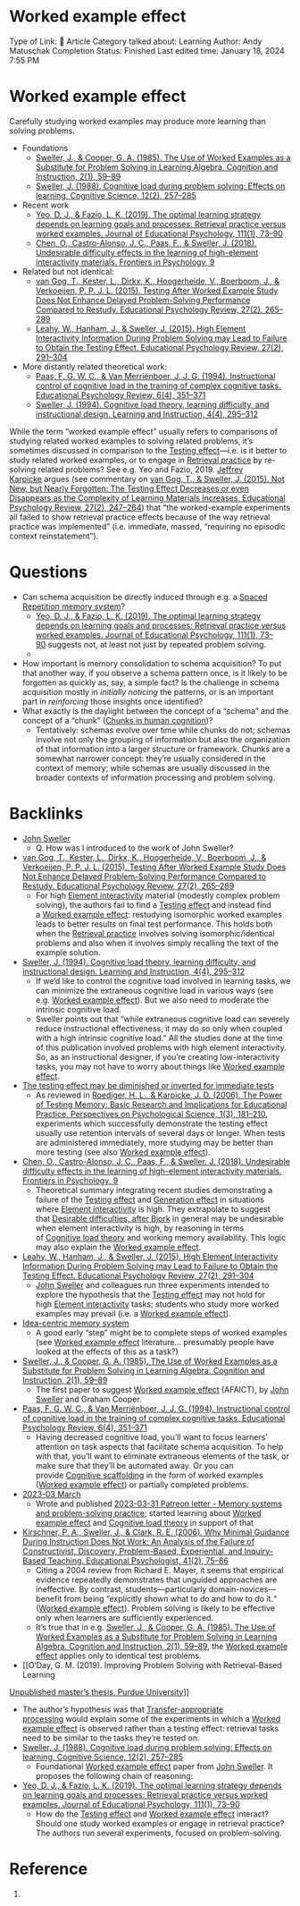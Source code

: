 # Worked example effect

Type of Link: 📝 Article
Category talked about: Learning
Author: Andy Matuschak
Completion Status: Finished
Last edited time: January 18, 2024 7:55 PM

# **Worked example effect**

Carefully studying worked examples may produce more learning than solving problems.

- Foundations
    - [Sweller, J., & Cooper, G. A. (1985). The Use of Worked Examples as a Substitute for Problem Solving in Learning Algebra. Cognition and Instruction, 2(1), 59–89](https://notes.andymatuschak.org/zYHdLJ7TFdpcwGtqDChMNbm)
    - [Sweller, J. (1988). Cognitive load during problem solving: Effects on learning. Cognitive Science, 12(2), 257–285](https://notes.andymatuschak.org/z9oJyCh2UgEHU1LrkqNGDxm)
- Recent work
    - [Yeo, D. J., & Fazio, L. K. (2019). The optimal learning strategy depends on learning goals and processes: Retrieval practice versus worked examples. Journal of Educational Psychology, 111(1), 73–90](https://notes.andymatuschak.org/zLXN7M8jgARxLcNdTnWS4yU)
    - [Chen, O., Castro-Alonso, J. C., Paas, F., & Sweller, J. (2018). Undesirable difficulty effects in the learning of high-element interactivity materials. Frontiers in Psychology, 9](https://notes.andymatuschak.org/z2kL5dsbU6myECcr4Cn7ZGc)
- Related but not identical:
    - [van Gog, T., Kester, L., Dirkx, K., Hoogerheide, V., Boerboom, J., & Verkoeijen, P. P. J. L. (2015). Testing After Worked Example Study Does Not Enhance Delayed Problem-Solving Performance Compared to Restudy. Educational Psychology Review, 27(2), 265–289](https://notes.andymatuschak.org/zACCVs7DZQCm7H4txDJD134)
    - [Leahy, W., Hanham, J., & Sweller, J. (2015). High Element Interactivity Information During Problem Solving may Lead to Failure to Obtain the Testing Effect. Educational Psychology Review, 27(2), 291–304](https://notes.andymatuschak.org/zR7pUgEqqBEPq2eZvMpRrHX)
- More distantly related theoretical work:
    - [Paas, F. G. W. C., & Van Merriënboer, J. J. G. (1994). Instructional control of cognitive load in the training of complex cognitive tasks. Educational Psychology Review, 6(4), 351–371](https://notes.andymatuschak.org/zAfNBYHdvA9nVmVEJJy4WM1)
    - [Sweller, J. (1994). Cognitive load theory, learning difficulty, and instructional design. Learning and Instruction, 4(4), 295–312](https://notes.andymatuschak.org/zBjmQuuhR8d1WsimXGX7srF)

While the term “worked example effect” usually refers to comparisons of studying related worked examples to solving related problems, it’s sometimes discussed in comparison to the [Testing effect](Testing%20effect.md)—i.e. is it better to study related worked examples, or to engage in [Retrieval practice](Retrieval%20practice.md) by re-solving related problems? See e.g. Yeo and Fazio, 2019. [Jeffrey Karpicke](https://notes.andymatuschak.org/z6d4D1bSzhdaGpnAKGBX3FT) argues (see commentary on [van Gog, T., & Sweller, J. (2015). Not New, but Nearly Forgotten: The Testing Effect Decreases or even Disappears as the Complexity of Learning Materials Increases. Educational Psychology Review, 27(2), 247–264](https://notes.andymatuschak.org/zMjGz9ddgwjxadBRxQCnnWY)) that “the worked-example experiments all failed to show retrieval practice effects because of the way retrieval practice was implemented” (i.e. immediate, massed, “requiring no episodic context reinstatement”).

# Questions

- Can schema acquisition be directly induced through e.g. a [Spaced Repetition memory system](Spaced%20Repetition%20memory%20system.md)?
    - [Yeo, D. J., & Fazio, L. K. (2019). The optimal learning strategy depends on learning goals and processes: Retrieval practice versus worked examples. Journal of Educational Psychology, 111(1), 73–90](https://notes.andymatuschak.org/zLXN7M8jgARxLcNdTnWS4yU) suggests not, at least not just by repeated problem solving.
    - 
- How important is memory consolidation to schema acquisition? To put that another way, if you observe a schema pattern once, is it likely to be forgotten as quickly as, say, a simple fact? Is the challenge in schema acquisition mostly in *initially noticing* the patterns, or is an important part in *reinforcing* those insights once identified?
- What exactly is the daylight between the concept of a “schema” and the concept of a “chunk” ([Chunks in human cognition](Chunks%20in%20human%20cognition.md))?
    - Tentatively: schemas evolve over time while chunks do not; schemas involve not only the grouping of information but also the organization of that information into a larger structure or framework. Chunks are a somewhat narrower concept: they’re usually considered in the context of memory; while schemas are usually discussed in the broader contexts of information processing and problem solving.

# Backlinks

- [John Sweller](https://notes.andymatuschak.org/zPgXrAJFwMCMLBTZiKaPtvD)
    - Q. How was I introduced to the work of John Sweller?
- [van Gog, T., Kester, L., Dirkx, K., Hoogerheide, V., Boerboom, J., & Verkoeijen, P. P. J. L. (2015). Testing After Worked Example Study Does Not Enhance Delayed Problem-Solving Performance Compared to Restudy. Educational Psychology Review, 27(2), 265–289](https://notes.andymatuschak.org/zACCVs7DZQCm7H4txDJD134)
    - For high [Element interactivity](https://notes.andymatuschak.org/zBk3AaWYp4spoTbc1f5aYvC) material (modestly complex problem solving), the authors fail to find a [Testing effect](https://notes.andymatuschak.org/zTpJdbe6ub7uhBFLuHkFsrT) and instead find a [Worked example effect](https://notes.andymatuschak.org/zD8D8PPRBDEFk3JeM2vaWrn): restudying isomorphic worked examples leads to better results on final test performance. This holds both when the [Retrieval practice](https://notes.andymatuschak.org/zXA8c6XtMLgRCGwJFGnZUvw) involves solving isomorphic/identical problems and also when it involves simply recalling the text of the example solution.
- [Sweller, J. (1994). Cognitive load theory, learning difficulty, and instructional design. Learning and Instruction, 4(4), 295–312](https://notes.andymatuschak.org/zBjmQuuhR8d1WsimXGX7srF)
    - If we’d like to control the cognitive load involved in learning tasks, we can minimize the extraneous cognitive load in various ways (see e.g. [Worked example effect](Worked%20example%20effect.md)). But we also need to moderate the intrinsic cognitive load.
    - Sweller points out that “while extraneous cognitive load can severely reduce instructional effectiveness, it may do so only when coupled with a high intrinsic cognitive load.” All the studies done at the time of this publication involved problems with high element interactivity. So, as an instructional designer, if you’re creating low-interactivity tasks, you may not have to worry about things like [Worked example effect](Worked%20example%20effect.md).
- [The testing effect may be diminished or inverted for immediate tests](https://notes.andymatuschak.org/zWoEKdbmtbSgAp1tZjU4usY)
    - As reviewed in [Roediger, H. L., & Karpicke, J. D. (2006). The Power of Testing Memory: Basic Research and Implications for Educational Practice. Perspectives on Psychological Science, 1(3), 181–210](https://notes.andymatuschak.org/zGfjkW1ociSmSUCLcpbhKjf), experiments which successfully demonstrate the testing effect usually use retention intervals of several days or longer. When tests are administered immediately, more studying may be better than more testing (see also [Worked example effect](https://notes.andymatuschak.org/zD8D8PPRBDEFk3JeM2vaWrn)).
- [Chen, O., Castro-Alonso, J. C., Paas, F., & Sweller, J. (2018). Undesirable difficulty effects in the learning of high-element interactivity materials. Frontiers in Psychology, 9](https://notes.andymatuschak.org/z2kL5dsbU6myECcr4Cn7ZGc)
    - Theoretical summary integrating recent studies demonstrating a failure of the [Testing effect](Testing%20effect.md) and [Generation effect](Generation%20effect.md) in situations where [Element interactivity](Element%20interactivity.md) is high. They extrapolate to suggest that [Desirable difficulties, after Bjork](Desirable%20difficulties,%20after%20Bjork.md) in general may be undesirable when element interactivity is high, by reasoning in terms of [Cognitive load theory](Cognitive%20load%20theory.md) and working memory availability. This logic may also explain the [Worked example effect](Worked%20example%20effect.md).
- [Leahy, W., Hanham, J., & Sweller, J. (2015). High Element Interactivity Information During Problem Solving may Lead to Failure to Obtain the Testing Effect. Educational Psychology Review, 27(2), 291–304](https://notes.andymatuschak.org/zR7pUgEqqBEPq2eZvMpRrHX)
    - [John Sweller](https://notes.andymatuschak.org/zPgXrAJFwMCMLBTZiKaPtvD) and colleagues run three experiments intended to explore the hypothesis that the [Testing effect](https://notes.andymatuschak.org/zTpJdbe6ub7uhBFLuHkFsrT) may not hold for high [Element interactivity](https://notes.andymatuschak.org/zBk3AaWYp4spoTbc1f5aYvC) tasks; students who study more worked examples may prevail (i.e. a [Worked example effect](Worked%20example%20effect.md)).
- [Idea-centric memory system](https://notes.andymatuschak.org/z7wCFe7MP9VeCVApcBLC7SN)
    - A good early “step” might be to complete steps of worked examples (see [Worked example effect](https://notes.andymatuschak.org/zD8D8PPRBDEFk3JeM2vaWrn) literature… presumably people have looked at the effects of this as a task?)
- [Sweller, J., & Cooper, G. A. (1985). The Use of Worked Examples as a Substitute for Problem Solving in Learning Algebra. Cognition and Instruction, 2(1), 59–89](https://notes.andymatuschak.org/zYHdLJ7TFdpcwGtqDChMNbm)
    - The first paper to suggest [Worked example effect](Worked%20example%20effect.md) (AFAICT), by [John Sweller](https://notes.andymatuschak.org/zPgXrAJFwMCMLBTZiKaPtvD) and Graham Cooper.
- [Paas, F. G. W. C., & Van Merriënboer, J. J. G. (1994). Instructional control of cognitive load in the training of complex cognitive tasks. Educational Psychology Review, 6(4), 351–371](https://notes.andymatuschak.org/zAfNBYHdvA9nVmVEJJy4WM1)
    - Having decreased cognitive load, you’ll want to focus learners’ attention on task aspects that facilitate schema acquisition. To help with that, you’ll want to eliminate extraneous elements of the task, or make sure that they’ll be automated away. Or you can provide [Cognitive scaffolding](https://notes.andymatuschak.org/zWSH2QNUsrTGP4V15JBaaEv) in the form of worked examples ([Worked example effect](Worked%20example%20effect.md)) or partially completed problems.
- [2023-03 March](https://notes.andymatuschak.org/zKSqEsARYCS95SgTPNPi59x)
    - Wrote and published [2023-03-31 Patreon letter - Memory systems and problem-solving practice](https://notes.andymatuschak.org/zM6bNwCLbGwMQFdHqoEYgfr); started learning about [Worked example effect](Worked%20example%20effect.md) and [Cognitive load theory](Cognitive%20load%20theory.md) in support of that
- [Kirschner, P. A., Sweller, J., & Clark, R. E. (2006). Why Minimal Guidance During Instruction Does Not Work: An Analysis of the Failure of Constructivist, Discovery, Problem-Based, Experiential, and Inquiry-Based Teaching. Educational Psychologist, 41(2), 75–86](https://notes.andymatuschak.org/zUiDqjKiS3udc3wcvcFbcpc)
    - Citing a 2004 review from Richard E. Mayer, it seems that empirical evidence repeatedly demonstrates that unguided approaches are ineffective. By contrast, students—particularly domain-novices—benefit from being “explicitly shown what to do and how to do it.“ ([Worked example effect](https://notes.andymatuschak.org/zD8D8PPRBDEFk3JeM2vaWrn)). Problem solving is likely to be effective only when learners are sufficiently experienced.
    - It’s true that in e.g. [Sweller, J., & Cooper, G. A. (1985). The Use of Worked Examples as a Substitute for Problem Solving in Learning Algebra. Cognition and Instruction, 2(1), 59–89](https://notes.andymatuschak.org/zYHdLJ7TFdpcwGtqDChMNbm), the [Worked example effect](https://notes.andymatuschak.org/zD8D8PPRBDEFk3JeM2vaWrn) applies only to identical test problems.
- [[O’Day, G. M. (2019). Improving Problem Solving with Retrieval-Based Learning

[Unpublished master’s thesis, Purdue University](https://notes.andymatuschak.org/About_these_notes?stackedNotes=z5E5QawiXCMbtNtupvxeoEX&stackedNotes=zKGjQtsTKgscAoq271ZzKqw&stackedNotes=zTn3g4wTm1hbkNFUvLLjpev&stackedNotes=zR6RRbCfY5rFkiimFnaJZKB&stackedNotes=z4EXkuLjdBrBZe7PVAGXc5a&stackedNotes=zNUaiGAXp21eorsER1Jm9yU&stackedNotes=zDh1yhNFQNxDEre12B4zd8k&stackedNotes=zLhoRUyjKU665EY16u4XXJy&stackedNotes=z2hQEhqWkdRLL9JUwfawZZx&stackedNotes=z8ccRLda8BqJafNxjQBpzis&stackedNotes=zES5WRczfGgXptmM9tSCwvy&stackedNotes=zMybAxZcdkJHKSATuSZbEhz&stackedNotes=zUR6RM21Sa88cFDfC47svVv&stackedNotes=z26C6ing3sqiZMHRVFuT6xn&stackedNotes=zTpJdbe6ub7uhBFLuHkFsrT&stackedNotes=zWoEKdbmtbSgAp1tZjU4usY&stackedNotes=zD8D8PPRBDEFk3JeM2vaWrn)]]

- The author’s hypothesis was that [Transfer-appropriate processing](https://notes.andymatuschak.org/z6TYDg3hS2xeHNjpQdNHxss) would explain some of the experiments in which a [Worked example effect](https://notes.andymatuschak.org/zD8D8PPRBDEFk3JeM2vaWrn) is observed rather than a testing effect: retrieval tasks need to be similar to the tasks they’re tested on.
- [Sweller, J. (1988). Cognitive load during problem solving: Effects on learning. Cognitive Science, 12(2), 257–285](https://notes.andymatuschak.org/z9oJyCh2UgEHU1LrkqNGDxm)
    - Foundational [Worked example effect](https://notes.andymatuschak.org/zD8D8PPRBDEFk3JeM2vaWrn) paper from [John Sweller](https://notes.andymatuschak.org/zPgXrAJFwMCMLBTZiKaPtvD). It proposes the following chain of reasoning:
- [Yeo, D. J., & Fazio, L. K. (2019). The optimal learning strategy depends on learning goals and processes: Retrieval practice versus worked examples. Journal of Educational Psychology, 111(1), 73–90](https://notes.andymatuschak.org/zLXN7M8jgARxLcNdTnWS4yU)
    - How do the [Testing effect](https://notes.andymatuschak.org/zTpJdbe6ub7uhBFLuHkFsrT) and [Worked example effect](https://notes.andymatuschak.org/zD8D8PPRBDEFk3JeM2vaWrn) interact? Should one study worked examples or engage in retrieval practice? The authors run several experiments, focused on problem-solving.

# Reference

1.